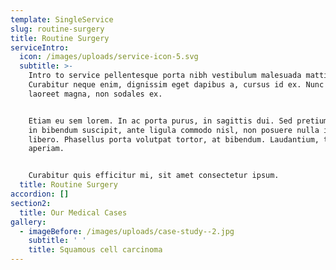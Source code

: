 ```yaml
---
template: SingleService
slug: routine-surgery
title: Routine Surgery
serviceIntro:
  icon: /images/uploads/service-icon-5.svg
  subtitle: >-
    Intro to service pellentesque porta nibh vestibulum malesuada mattis.
    Curabitur neque enim, dignissim eget dapibus a, cursus id ex. Nunc eu
    laoreet magna, non sodales ex.


    Etiam eu sem lorem. In ac porta purus, in sagittis dui. Sed pretium, felis
    in bibendum suscipit, ante ligula commodo nisl, non posuere nulla ipsum nec
    libero. Phasellus porta volutpat tortor, at bibendum. Laudantium, totam rem
    aperiam.


    Curabitur quis efficitur mi, sit amet consectetur ipsum.
  title: Routine Surgery
accordion: []
section2:
  title: Our Medical Cases
gallery:
  - imageBefore: /images/uploads/case-study--2.jpg
    subtitle: ' '
    title: Squamous cell carcinoma
---
```


